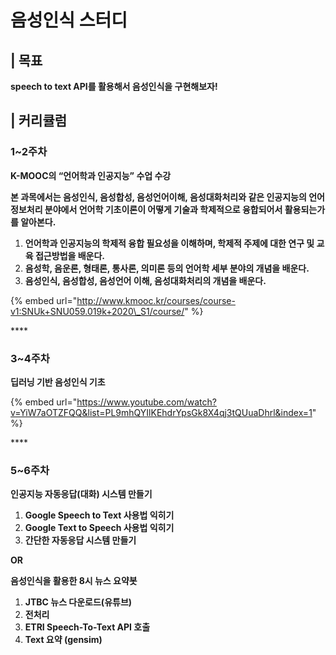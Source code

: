 # 음성인식 스터디

## \| **목표** 

 **speech to text API를 활용해서 음성인식을 구현해보자!**



## \| 커리큘럼

### **1~2주차**

**K-MOOC의 “언어학과 인공지능” 수업 수강**

**본 과목에서는 음성인식, 음성합성, 음성언어이해, 음성대화처리와 같은 인공지능의 언어정보처리 분야에서 언어학 기초이론이 어떻게 기술과 학제적으로 융합되어서 활용되는가를 알아본다.**

1. **언어학과 인공지능의 학제적 융합 필요성을 이해하며, 학제적 주제에 대한 연구 및 교육 접근방법을 배운다.**
2. **음성학, 음운론, 형태론, 통사론, 의미론 등의 언어학 세부 분야의 개념을 배운다.**
3. **음성인식, 음성합성, 음성언어 이해, 음성대화처리의 개념을 배운다.**

{% embed url="http://www.kmooc.kr/courses/course-v1:SNUk+SNU059.019k+2020\_S1/course/" %}

\*\*\*\*

### **3~4주차**

**딥러닝 기반 음성인식 기초** 

{% embed url="https://www.youtube.com/watch?v=YiW7aOTZFQQ&list=PL9mhQYIlKEhdrYpsGk8X4qj3tQUuaDhrl&index=1" %}

\*\*\*\*

### **5~6주차**

**인공지능 자동응답\(대화\) 시스템 만들기**

1. **Google Speech to Text 사용법 익히기**
2. **Google Text to Speech 사용법 익히기**
3. **간단한 자동응답 시스템 만들기**

**OR**  


**음성인식을 활용한 8시 뉴스 요약봇**

1. **JTBC 뉴스 다운로드\(유튜브\)**
2. **전처리**
3. **ETRI Speech-To-Text API 호출**
4. **Text 요약 \(gensim\)**

##  

